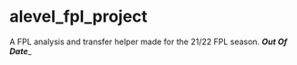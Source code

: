 # alevel_fpl_project
A FPL analysis and transfer helper made for the 21/22 FPL season.
_____Out Of Date______
